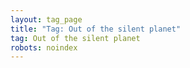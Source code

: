 ```yaml
---
layout: tag_page
title: "Tag: Out of the silent planet"
tag: Out of the silent planet
robots: noindex
---
```


